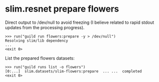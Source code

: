 # slim.resnet prepare flowers

Direct output to /dev/null to avoid freezing (I believe related to
rapid stdout updates from the processing progress).

    >>> run("guild run flowers:prepare -y > /dev/null")
    Resolving slim/lib dependency
    ...
    <exit 0>

List the prepared flowers datasets:

    >>> run("guild runs list -o flowers")
    [0:...]  slim.datasets/slim-flowers:prepare  ... ...  completed
    <exit 0>
